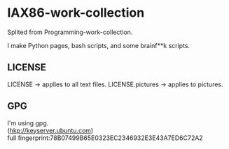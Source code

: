 # IAX86-work-collection

Splited from Programming-work-collection.

I make Python pages, bash scripts, and some brainf\*\*k scripts.  

## LICENSE

LICENSE → applies to all text files.
LICENSE.pictures → applies to pictures.

## GPG

I'm using gpg.  
(<hkp://keyserver.ubuntu.com>)  
full fingerprint:78B07499B65E0323EC2346932E3E43A7ED6C72A2  
